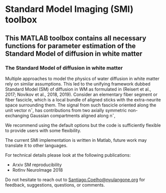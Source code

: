 # Standard Model Imaging (SMI) toolbox
## This MATLAB toolbox contains all necessary functions for parameter estimation of the Standard Model of diffusion in white matter

### The Standard Model of diffusion in white matter
Multiple approaches to model the physics of water diffusion in white matter rely on similar assumptions. This led to the unifying framework dubbed Standard Model (SM) of diffusion in WM as formulated in (Reisert et al., 2017; Novikov et al., 2018, 2019).
Consider an elementary fiber segment or fiber fascicle, which is a local bundle of aligned sticks with the extra-neurite space surrounding them. The signal from such fascicle oriented along the unit vector nˆ, has contributions from two axially symmetric non-exchanging Gaussian compartments aligned along nˆ,


We recommend using the default options but the code is sufficiently flexible to provide users with some flexibility.

The current SMI implementation is written in Matlab, future work may translate it to other languages.

For technical details please look at the following publications:

- Arxiv SM reproducibility
- RotInv NeuroImage 2018

Do not hesitate to reach out to Santiago.Coelho@nyulangone.org for feedback, suggestions, questions, or comments.
